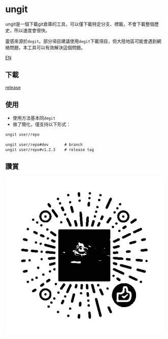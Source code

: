 # ungit

ungit是一個下載git倉庫的工具，可以僅下載特定分支、標籤，不會下載整個歷史，所以速度會很快。

靈感來源於`degit`。部分項目建議使用`degit`下載項目，但大陸地區可能會遇到網絡問題，本工具可以有效解決這個問題。

[EN](./README.md)

## 下載

[release](https://github.com/lizongying/ungit/releases)

## 使用

- 使用方法基本同`degit`
- 做了簡化，僅支持以下形式：

```shell
ungit user/repo

ungit user/repo#dev       # branch
ungit user/repo#v1.2.3    # release tag
```

## 讚賞

![image](./screenshots/appreciate.png)